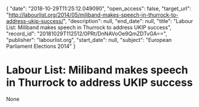 {
  "date": "2018-10-29T11:25:12.049090", 
  "open_access": false, 
  "target_url": "http://labourlist.org/2014/05/miliband-makes-speech-in-thurrock-to-address-ukip-success/", 
  "description": null, 
  "end_date": null, 
  "title": "Labour List: Miliband makes speech in Thurrock to address UKIP success", 
  "record_id": "20181029T112512/0PRt/DnNAVoOe9QmZDTvGA==", 
  "publisher": "labourlist.org", 
  "start_date": null, 
  "subject": "European Parliament Elections 2014"
}

# Labour List: Miliband makes speech in Thurrock to address UKIP success

None